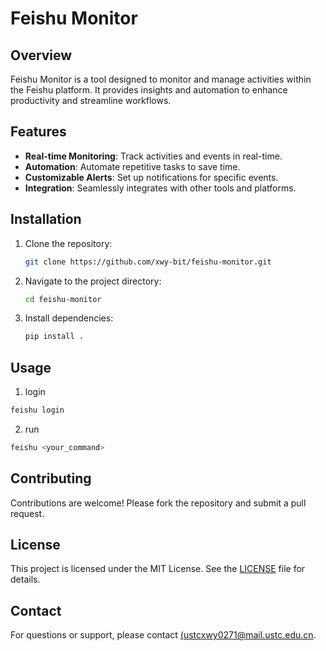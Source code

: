 # Feishu Monitor

## Overview

Feishu Monitor is a tool designed to monitor and manage activities within the Feishu platform. It provides insights and automation to enhance productivity and streamline workflows.

## Features

- **Real-time Monitoring**: Track activities and events in real-time.
- **Automation**: Automate repetitive tasks to save time.
- **Customizable Alerts**: Set up notifications for specific events.
- **Integration**: Seamlessly integrates with other tools and platforms.

## Installation

1. Clone the repository:
    ```bash
    git clone https://github.com/xwy-bit/feishu-monitor.git
    ```
2. Navigate to the project directory:
    ```bash
    cd feishu-monitor
    ```
3. Install dependencies:
    ```bash
    pip install .
    ```

## Usage

1. login
```bash
feishu login
```
2. run
```bash
feishu <your_command>
```

## Contributing

Contributions are welcome! Please fork the repository and submit a pull request.

## License

This project is licensed under the MIT License. See the [LICENSE](LICENSE) file for details.

## Contact

For questions or support, please contact [(ustcxwy0271@mail.ustc.edu.cn](ustcxwy0271@mail.ustc.edu.cn).